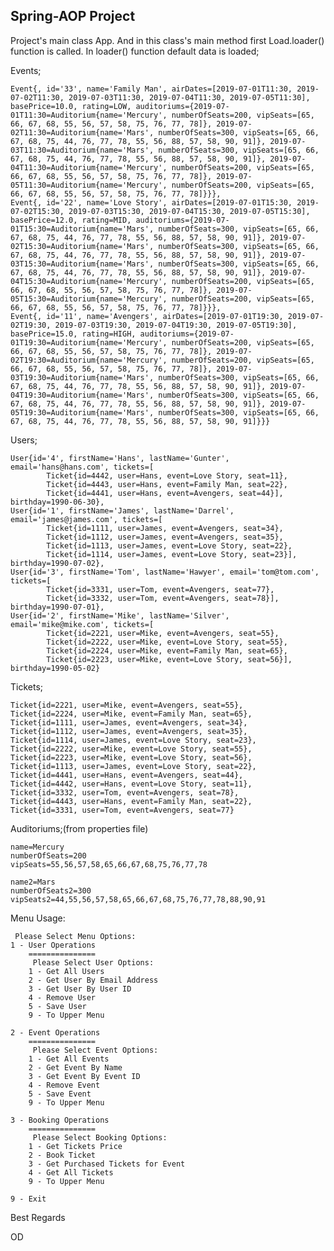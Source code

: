 
## Spring-AOP Project

Project's main class App. And in this class's main method first Load.loader() function is called.
In loader() function default data is loaded;

Events;

    Event{, id='33', name='Family Man', airDates=[2019-07-01T11:30, 2019-07-02T11:30, 2019-07-03T11:30, 2019-07-04T11:30, 2019-07-05T11:30], basePrice=10.0, rating=LOW, auditoriums={2019-07-01T11:30=Auditorium{name='Mercury', numberOfSeats=200, vipSeats=[65, 66, 67, 68, 55, 56, 57, 58, 75, 76, 77, 78]}, 2019-07-02T11:30=Auditorium{name='Mars', numberOfSeats=300, vipSeats=[65, 66, 67, 68, 75, 44, 76, 77, 78, 55, 56, 88, 57, 58, 90, 91]}, 2019-07-03T11:30=Auditorium{name='Mars', numberOfSeats=300, vipSeats=[65, 66, 67, 68, 75, 44, 76, 77, 78, 55, 56, 88, 57, 58, 90, 91]}, 2019-07-04T11:30=Auditorium{name='Mercury', numberOfSeats=200, vipSeats=[65, 66, 67, 68, 55, 56, 57, 58, 75, 76, 77, 78]}, 2019-07-05T11:30=Auditorium{name='Mercury', numberOfSeats=200, vipSeats=[65, 66, 67, 68, 55, 56, 57, 58, 75, 76, 77, 78]}}},
    Event{, id='22', name='Love Story', airDates=[2019-07-01T15:30, 2019-07-02T15:30, 2019-07-03T15:30, 2019-07-04T15:30, 2019-07-05T15:30], basePrice=12.0, rating=MID, auditoriums={2019-07-01T15:30=Auditorium{name='Mars', numberOfSeats=300, vipSeats=[65, 66, 67, 68, 75, 44, 76, 77, 78, 55, 56, 88, 57, 58, 90, 91]}, 2019-07-02T15:30=Auditorium{name='Mars', numberOfSeats=300, vipSeats=[65, 66, 67, 68, 75, 44, 76, 77, 78, 55, 56, 88, 57, 58, 90, 91]}, 2019-07-03T15:30=Auditorium{name='Mars', numberOfSeats=300, vipSeats=[65, 66, 67, 68, 75, 44, 76, 77, 78, 55, 56, 88, 57, 58, 90, 91]}, 2019-07-04T15:30=Auditorium{name='Mercury', numberOfSeats=200, vipSeats=[65, 66, 67, 68, 55, 56, 57, 58, 75, 76, 77, 78]}, 2019-07-05T15:30=Auditorium{name='Mercury', numberOfSeats=200, vipSeats=[65, 66, 67, 68, 55, 56, 57, 58, 75, 76, 77, 78]}}},
    Event{, id='11', name='Avengers', airDates=[2019-07-01T19:30, 2019-07-02T19:30, 2019-07-03T19:30, 2019-07-04T19:30, 2019-07-05T19:30], basePrice=15.0, rating=HIGH, auditoriums={2019-07-01T19:30=Auditorium{name='Mercury', numberOfSeats=200, vipSeats=[65, 66, 67, 68, 55, 56, 57, 58, 75, 76, 77, 78]}, 2019-07-02T19:30=Auditorium{name='Mercury', numberOfSeats=200, vipSeats=[65, 66, 67, 68, 55, 56, 57, 58, 75, 76, 77, 78]}, 2019-07-03T19:30=Auditorium{name='Mars', numberOfSeats=300, vipSeats=[65, 66, 67, 68, 75, 44, 76, 77, 78, 55, 56, 88, 57, 58, 90, 91]}, 2019-07-04T19:30=Auditorium{name='Mars', numberOfSeats=300, vipSeats=[65, 66, 67, 68, 75, 44, 76, 77, 78, 55, 56, 88, 57, 58, 90, 91]}, 2019-07-05T19:30=Auditorium{name='Mars', numberOfSeats=300, vipSeats=[65, 66, 67, 68, 75, 44, 76, 77, 78, 55, 56, 88, 57, 58, 90, 91]}}}

Users;

    User{id='4', firstName='Hans', lastName='Gunter', email='hans@hans.com', tickets=[
            Ticket{id=4442, user=Hans, event=Love Story, seat=11},
            Ticket{id=4443, user=Hans, event=Family Man, seat=22},
            Ticket{id=4441, user=Hans, event=Avengers, seat=44}], birthday=1990-06-30},
    User{id='1', firstName='James', lastName='Darrel', email='james@james.com', tickets=[
            Ticket{id=1111, user=James, event=Avengers, seat=34},
            Ticket{id=1112, user=James, event=Avengers, seat=35},
            Ticket{id=1113, user=James, event=Love Story, seat=22},
            Ticket{id=1114, user=James, event=Love Story, seat=23}], birthday=1990-07-02},
    User{id='3', firstName='Tom', lastName='Hawyer', email='tom@tom.com', tickets=[
            Ticket{id=3331, user=Tom, event=Avengers, seat=77},
            Ticket{id=3332, user=Tom, event=Avengers, seat=78}], birthday=1990-07-01},
    User{id='2', firstName='Mike', lastName='Silver', email='mike@mike.com', tickets=[
            Ticket{id=2221, user=Mike, event=Avengers, seat=55},
            Ticket{id=2222, user=Mike, event=Love Story, seat=55},
            Ticket{id=2224, user=Mike, event=Family Man, seat=65},
            Ticket{id=2223, user=Mike, event=Love Story, seat=56}], birthday=1990-05-02}

Tickets;

    Ticket{id=2221, user=Mike, event=Avengers, seat=55},
    Ticket{id=2224, user=Mike, event=Family Man, seat=65},
    Ticket{id=1111, user=James, event=Avengers, seat=34},
    Ticket{id=1112, user=James, event=Avengers, seat=35},
    Ticket{id=1114, user=James, event=Love Story, seat=23},
    Ticket{id=2222, user=Mike, event=Love Story, seat=55},
    Ticket{id=2223, user=Mike, event=Love Story, seat=56},
    Ticket{id=1113, user=James, event=Love Story, seat=22},
    Ticket{id=4441, user=Hans, event=Avengers, seat=44},
    Ticket{id=4442, user=Hans, event=Love Story, seat=11},
    Ticket{id=3332, user=Tom, event=Avengers, seat=78},
    Ticket{id=4443, user=Hans, event=Family Man, seat=22},
    Ticket{id=3331, user=Tom, event=Avengers, seat=77}

Auditoriums;(from properties file)

    name=Mercury
    numberOfSeats=200
    vipSeats=55,56,57,58,65,66,67,68,75,76,77,78

    name2=Mars
    numberOfSeats2=300
    vipSeats2=44,55,56,57,58,65,66,67,68,75,76,77,78,88,90,91


Menu Usage:

     Please Select Menu Options:
    1 - User Operations
        ===============
         Please Select User Options:
        1 - Get All Users
        2 - Get User By Email Address
        3 - Get User By User ID
        4 - Remove User
        5 - Save User
        9 - To Upper Menu

    2 - Event Operations
        ===============
         Please Select Event Options:
        1 - Get All Events
        2 - Get Event By Name
        3 - Get Event By Event ID
        4 - Remove Event
        5 - Save Event
        9 - To Upper Menu

    3 - Booking Operations
        ===============
         Please Select Booking Options:
        1 - Get Tickets Price
        2 - Book Ticket
        3 - Get Purchased Tickets for Event
        4 - Get All Tickets
        9 - To Upper Menu
        
    9 - Exit


Best Regards

OD
